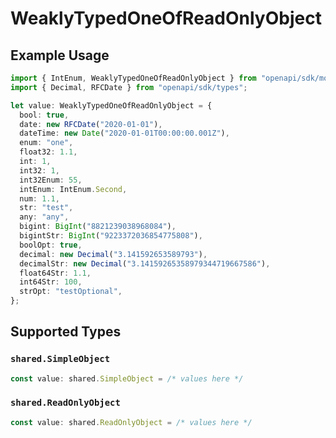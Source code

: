 # WeaklyTypedOneOfReadOnlyObject

## Example Usage

```typescript
import { IntEnum, WeaklyTypedOneOfReadOnlyObject } from "openapi/sdk/models/shared";
import { Decimal, RFCDate } from "openapi/sdk/types";

let value: WeaklyTypedOneOfReadOnlyObject = {
  bool: true,
  date: new RFCDate("2020-01-01"),
  dateTime: new Date("2020-01-01T00:00:00.001Z"),
  enum: "one",
  float32: 1.1,
  int: 1,
  int32: 1,
  int32Enum: 55,
  intEnum: IntEnum.Second,
  num: 1.1,
  str: "test",
  any: "any",
  bigint: BigInt("8821239038968084"),
  bigintStr: BigInt("9223372036854775808"),
  boolOpt: true,
  decimal: new Decimal("3.141592653589793"),
  decimalStr: new Decimal("3.14159265358979344719667586"),
  float64Str: 1.1,
  int64Str: 100,
  strOpt: "testOptional",
};
```

## Supported Types

### `shared.SimpleObject`

```typescript
const value: shared.SimpleObject = /* values here */
```

### `shared.ReadOnlyObject`

```typescript
const value: shared.ReadOnlyObject = /* values here */
```

